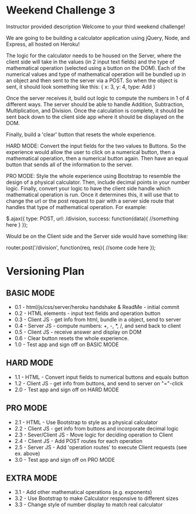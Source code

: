 Weekend Challenge 3
===================
Instructor provided description
Welcome to your third weekend challenge!

We are going to be building a calculator application using jQuery, Node, and Express, all hosted on Heroku!

The logic for the calculator needs to be housed on the Server, where the client side will take in the values (in 2 input text fields) and the type of mathematical operation (selected using a button on the DOM). Each of the numerical values and type of mathematical operation will be bundled up in an object and then sent to the server via a POST. So when the object is sent, it should look something like this: { x: 3, y: 4, type: Add }

Once the server receives it, build out logic to compute the numbers in 1 of 4 different ways. The server should be able to handle Addition, Subtraction, Multiplication, and Division. Once the calculation is complete, it should be sent back down to the client side app where it should be displayed on the DOM.

Finally, build a 'clear' button that resets the whole experience.

HARD MODE:
Convert the input fields for the two values to Buttons. So the experience would allow the user to click on a numerical button, then a mathematical operation, then a numerical button again. Then have an equal button that sends all of the information to the server.

PRO MODE:
Style the whole experience using Bootstrap to resemble the design of a physical calculator. Then, include decimal points in your number logic. Finally, convert your logic to have the client side handle which mathematical operation is run. Once it determines this, it will use that to change the url or the post request to pair with a server side route that handles that type of mathematical operation. For example:

$.ajax({
type: POST,
url: /division,
success: function(data){
//something here
}
});

Would be on the Client side and the Server side would have something like:

router.post('/division', function(req, res){
//some code here
});

Versioning Plan
===============
BASIC MODE
----------
* 0.1 - html/js/css/server/heroku handshake & ReadMe - initial commit
* 0.2 - HTML elements - input text fields and operation button
* 0.3 - Client JS - get info from html, bundle in a object, send to server
* 0.4 - Server JS - compute numbers: +, -, \*, /, and send back to client
* 0.5 - Client JS - receive answer and display on DOM
* 0.6 - Clear button resets the whole experience.
* 1.0 - Test app and sign off on BASIC MODE

HARD MODE
---------
* 1.1 - HTML - Convert input fields to numerical buttons and equals button
* 1.2 - Client JS - get info from buttons, and send to server on "="-click
* 2.0 - Test app and sign off on HARD MODE

PRO MODE
--------
* 2.1 - HTML - Use Bootstrap to style as a physical calculator
* 2.2 - Client JS - get info from buttons and incorporate decimal logic
* 2.3 - Sever/Client JS - Move logic for deciding operation to Client
* 2.4 - Client JS - Add POST routes for each operation
* 2.5 - Server JS - Add 'operation routes' to execute Client requests (see ex. above)
* 3.0 - Test app and sign off on PRO MODE

EXTRA MODE
----------
* 3.1 - Add other mathematical operations (e.g. exponents)
* 3.2 - Use Bootstrap to make Calculator responsive to different sizes
* 3.3 - Change style of number display to match real calculator
